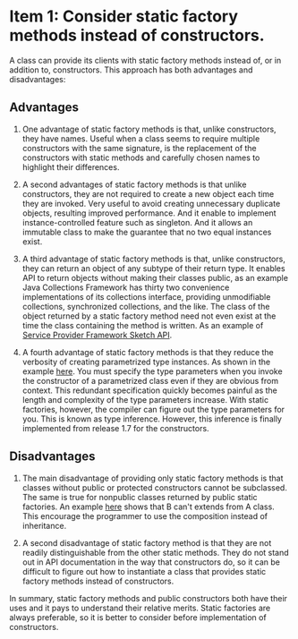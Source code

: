 # Item 1: Consider static factory methods instead of constructors.

A class can provide its clients with static factory methods instead of, or in addition to, constructors.
This approach has both advantages and disadvantages:

## Advantages

1. One advantage of static factory methods is that, unlike constructors, they have names. Useful when a class seems to require
multiple constructors with the same signature, is the replacement of the constructors with static methods and carefully chosen names
to highlight their differences.

2. A second advantages of static factory methods is that unlike constructors, they are not required to create
a new object each time they are invoked. Very useful to avoid creating unnecessary duplicate objects, resulting improved
performance. And it enable to implement instance-controlled feature such as singleton. And it allows
an immutable class to make the guarantee that no two equal instances exist.

3. A third advantage of static factory methods is that, unlike constructors, they can return an object 
of any subtype of their return type. It enables API to return objects without making their classes public, as an example Java Collections Framework has thirty two 
convenience implementations of its collections interface, providing unmodifiable collections, synchronized collections, and the like.
The class of the object returned by a static factory method need not even exist at the time the class containing the method is written.
As an example of [Service Provider Framework Sketch API](https://github.com/farruhx/java-best-practices/tree/master/src/item1/service_provider_sketch).

4. A fourth advantage of static factory methods is that they reduce the verbosity of creating parametrized type instances. As shown in the example [here](https://github.com/farruhx/java-best-practices/tree/master/src/item1/fourth_advantage).
You must specify the type parameters when you invoke the constructor of a parametrized class even if they are obvious from context.
This redundant specification quickly becomes painful as the length and complexity of the type parameters increase. With static factories, however, the compiler can
figure out the type parameters for you. This is known as type inference. However, this inference is finally implemented from release 1.7 for the constructors.


## Disadvantages

1. The main disadvantage of providing only static factory methods is that classes without public or
protected constructors cannot be subclassed. The same is true for nonpublic classes returned by public static factories.
An example [here](https://github.com/farruhx/java-best-practices/tree/master/src/item1/disadvantage_one) shows that B can't extends from A class.
This encourage the programmer to use the composition instead of inheritance.

2. A second disadvantage of static factory method is that they are not readily distinguishable from the other static methods. They do not stand out
in API documentation in the way that constructors do, so it can be difficult to figure out how to instantiate a class that provides
static factory methods instead of constructors.


In summary, static factory methods and public constructors both have their uses and it pays to understand their relative merits.
Static factories are always preferable, so it is better to consider before implementation of constructors.
 




